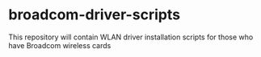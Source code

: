 # broadcom-driver-scripts
This repository will contain WLAN driver installation scripts for those who have Broadcom wireless cards
